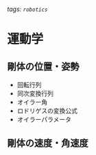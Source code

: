 ###### tags: `robotics`
# 運動学
## 剛体の位置・姿勢
- 回転行列
- 同次変換行列
- オイラー角
- ロドリゲスの変換公式
- オイラーパラメータ
## 剛体の速度・角速度
